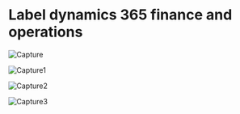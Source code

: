 # Label dynamics 365 finance and operations

![Capture](https://user-images.githubusercontent.com/87546094/138570514-b36c4b6a-dba5-4583-b994-895b868155a2.JPG)

![Capture1](https://user-images.githubusercontent.com/87546094/138570527-3cadab37-7eb0-4d1d-8a99-36b96a46ba8f.JPG)

![Capture2](https://user-images.githubusercontent.com/87546094/138570531-f2a89c75-2df5-41c4-9f88-af6882272ed8.JPG)

![Capture3](https://user-images.githubusercontent.com/87546094/138570533-7ad7568f-d66f-4e3a-addc-87cf902ee1e0.JPG)
